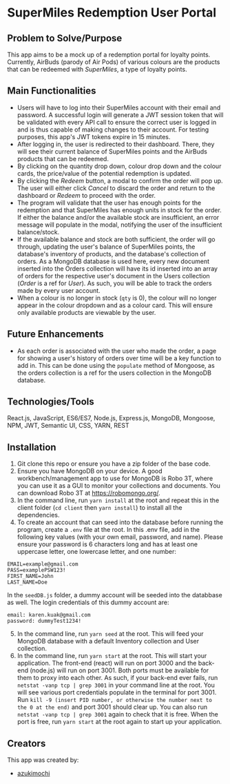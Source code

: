 # SuperMiles Redemption User Portal

## Problem to Solve/Purpose

This app aims to be a mock up of a redemption portal for loyalty points.  Currently, AirBuds (parody of Air Pods) of various colours are the products that can be redeemed with *SuperMiles*, a type of loyalty points. 

## Main Functionalities

* Users will have to log into their SuperMiles account with their email and password.  A successful login will generate a JWT session token that will be validated with every API call to ensure the correct user is logged in and is thus capable of making changes to their account. For testing purposes, this app's JWT tokens expire in 15 minutes. 
* After logging in, the user is redirected to their dashboard. There, they will see their current balance of SuperMiles points and the AirBuds products that can be redeemed.  
* By clicking on the quantity drop down, colour drop down and the colour cards, the price/value of the potential redemption is updated.
* By clicking the *Redeem* button, a modal to confirm the order will pop up.  The user will either click *Cancel* to discard the order and return to the dashboard or *Redeem* to proceed with the order.  
* The program will validate that the user has enough points for the redemption and that SuperMiles has enough units in stock for the order.  If either the balance and/or the available stock are insufficient, an error message will populate in the modal, notifying the user of the insufficient balance/stock. 
* If the available balance and stock are both sufficient, the order will go through, updating the user's balance of SuperMiles points, the database's inventory of products, and the database's collection of orders.  As a MongoDB database is used here, every new document inserted into the Orders collection will have its id inserted into an array of orders for the respective user's document in the Users collection (*Order* is a ref for *User*).  As such, you will be able to track the orders made by every user account. 
* When a colour is no longer in stock (`qty` is 0), the colour will no longer appear in the colour dropdown and as a colour card.  This will ensure only available products are viewable by the user. 

## Future Enhancements

* As each order is associated with the user who made the order, a page for showing a user's history of orders over time will be a key function to add in.  This can be done using the `populate` method of Mongoose, as the orders collection is a ref for the users collection in the MongoDB database. 

## Technologies/Tools

React.js, JavaScript, ES6/ES7, Node.js, Express.js, MongoDB, Mongoose, NPM, JWT, Semantic UI, CSS, YARN, REST

## Installation

1. Git clone this repo or ensure you have a zip folder of the base code. 
2. Ensure you have MongoDB on your device. A good workbench/management app to use for MongoDB is Robo 3T, where you can use it as a GUI to monitor your collections and documents. You can download Robo 3T at https://robomongo.org/. 
3. In the command line, run `yarn install` at the root and repeat this in the client folder (`cd client` then `yarn install`) to install all the dependencies. 
4. To create an account that can seed into the database before running the program, create a `.env` file at the root.  In this .env file, add in the following key values (with your own email, password, and name). Please ensure your password is 6 characters long and has at least one uppercase letter, one lowercase letter, and one number:

```
EMAIL=example@gmail.com
PASS=examplePSW123!
FIRST_NAME=John
LAST_NAME=Doe
```

In the `seedDB.js` folder, a dummy account will be seeded into the databbase as well.  The login credentials of this dummy account are:

```
email: karen.kuak@gmail.com
password: dummyTest1234!
```

5. In the command line, run `yarn seed` at the root.  This will feed your MongoDB database with a default Inventory collection and User collection. 
6. In the command line, run `yarn start` at the root. This will start your application.  The front-end (react) will run on port 3000 and the back-end (node.js) will run on port 3001.  Both ports must be available for them to proxy into each other.  As such, if your back-end ever fails, run `netstat -vanp tcp | grep 3001` in your command line at the root.  You will see various port credentials populate in the terminal for port 3001.  Run `kill -9 (insert PID number, or otherwise the number next to the 0 at the end)` and port 3001 should clear up.  You can also run `netstat -vanp tcp | grep 3001` again to check that it is free.  When the port is free, run `yarn start` at the root again to start up your application. 

## Creators

This app was created by:

* [azukimochi](https://github.com/azukimochi)
